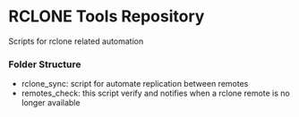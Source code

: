 # RCLONE Tools Repository
Scripts for rclone related automation

### Folder Structure
- rclone_sync:    script for automate replication between remotes
- remotes_check:  this script verify and notifies when a rclone remote is no longer available

